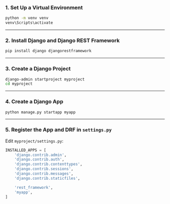 ### 1. **Set Up a Virtual Environment**
```bash
python -m venv venv
venv\Scripts\activate
```

---

### 2. **Install Django and Django REST Framework**
```bash
pip install django djangorestframework
```

---

### 3. **Create a Django Project**
```bash
django-admin startproject myproject
cd myproject
```

---

### 4. **Create a Django App**
```bash
python manage.py startapp myapp
```

---

### 5. **Register the App and DRF in `settings.py`**
Edit `myproject/settings.py`:
```python
INSTALLED_APPS = [
    'django.contrib.admin',
    'django.contrib.auth',
    'django.contrib.contenttypes',
    'django.contrib.sessions',
    'django.contrib.messages',
    'django.contrib.staticfiles',

    'rest_framework',
    'myapp', 
]
```
